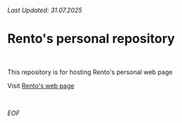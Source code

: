 *Last Updated: 31.07.2025*

# Rento's personal repository

<br>

This repository is for hosting Rento's personal web page

Visit [Rento's web page](https://rento-fox.github.io "Note! doesn't open in a new tab")

<br>

*EOF*
